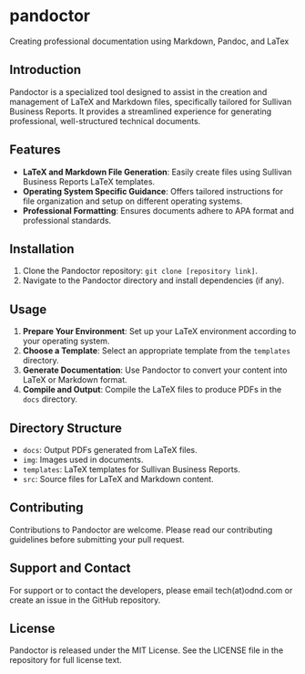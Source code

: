 # pandoctor
Creating professional documentation using Markdown, Pandoc, and LaTex

## Introduction
Pandoctor is a specialized tool designed to assist in the creation and management of LaTeX and Markdown files, specifically tailored for Sullivan Business Reports. It provides a streamlined experience for generating professional, well-structured technical documents.

## Features
- **LaTeX and Markdown File Generation**: Easily create files using Sullivan Business Reports LaTeX templates.
- **Operating System Specific Guidance**: Offers tailored instructions for file organization and setup on different operating systems.
- **Professional Formatting**: Ensures documents adhere to APA format and professional standards.

## Installation
1. Clone the Pandoctor repository: `git clone [repository link]`.
2. Navigate to the Pandoctor directory and install dependencies (if any).

## Usage
1. **Prepare Your Environment**: Set up your LaTeX environment according to your operating system.
2. **Choose a Template**: Select an appropriate template from the `templates` directory.
3. **Generate Documentation**: Use Pandoctor to convert your content into LaTeX or Markdown format.
4. **Compile and Output**: Compile the LaTeX files to produce PDFs in the `docs` directory.

## Directory Structure
- `docs`: Output PDFs generated from LaTeX files.
- `img`: Images used in documents.
- `templates`: LaTeX templates for Sullivan Business Reports.
- `src`: Source files for LaTeX and Markdown content.

## Contributing
Contributions to Pandoctor are welcome. Please read our contributing guidelines before submitting your pull request.

## Support and Contact
For support or to contact the developers, please email tech(at)odnd.com or create an issue in the GitHub repository.

## License
Pandoctor is released under the MIT License. See the LICENSE file in the repository for full license text.
